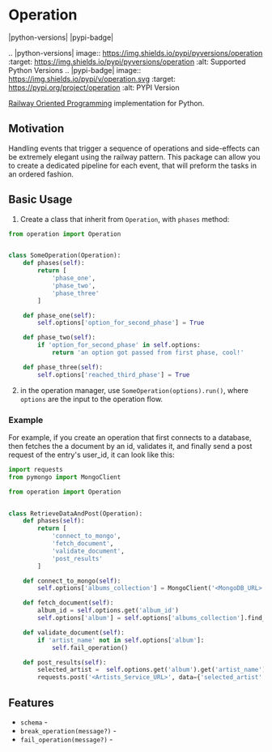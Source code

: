 Operation
=========
|python-versions| |pypi-badge|

.. |python-versions| image:: https://img.shields.io/pypi/pyversions/operation
   :target: https://img.shields.io/pypi/pyversions/operation
   :alt: Supported Python Versions
.. |pypi-badge| image:: https://img.shields.io/pypi/v/operation.svg
   :target: https://pypi.org/project/operation
   :alt: PYPI Version

[Railway Oriented Programming](https://fsharpforfunandprofit.com/rop/) implementation for Python.

## Motivation
Handling events that trigger a sequence of operations and side-effects can be extremely elegant using the railway pattern.
This package can allow you to create a dedicated pipeline for each event, that will preform the tasks in an ordered fashion. 

## Basic Usage

1. Create a class that inherit from `Operation`, with `phases` method:
```python
from operation import Operation


class SomeOperation(Operation):
    def phases(self):
        return [
            'phase_one',
            'phase_two',
            'phase_three'
        ]

    def phase_one(self):
        self.options['option_for_second_phase'] = True

    def phase_two(self):
        if 'option_for_second_phase' in self.options:
            return 'an option got passed from first phase, cool!'

    def phase_three(self):
        self.options['reached_third_phase'] = True
```
2. in the operation manager, use `SomeOperation(options).run()`, where `options` are the input to the operation flow.

### Example
For example, if you create an operation that first connects to a database, then fetches the a document by an id, validates it, and finally send a post request of the entry's user_id, it can look like this:
```python
import requests
from pymongo import MongoClient

from operation import Operation


class RetrieveDataAndPost(Operation):
    def phases(self):
        return [
            'connect_to_mongo',
            'fetch_document',
            'validate_document',
            'post_results'
        ]

    def connect_to_mongo(self):
        self.options['albums_collection'] = MongoClient('<MongoDB_URL>').albums

    def fetch_document(self):
        album_id = self.options.get('album_id')
        self.options['album'] = self.options['albums_collection'].find_one({ 'id': album_id })

    def validate_document(self):
        if 'artist_name' not in self.options['album']:
            self.fail_operation()

    def post_results(self):
        selected_artist =  self.options.get('album').get('artist_name')
        requests.post('<Artists_Service_URL>', data={'selected_artist': selected_artist})
```

## Features
- `schema` - 
- `break_operation(message?)` - 
- `fail_operation(message?)` - 
